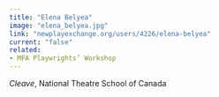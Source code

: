 ```yaml
---
title: "Elena Belyea"
image: "elena_belyea.jpg"
link: "newplayexchange.org/users/4226/elena-belyea"
current: "false"
related:
- MFA Playwrights’ Workshop
---
```


*Cleave*, National Theatre School of Canada

